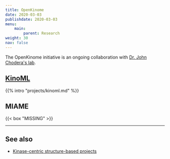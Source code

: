 ```yaml
---
title: OpenKinome
date: 2020-03-03
publishdate: 2020-03-03
menu:
    main:
        parent: Research
weight: 30
nav: false
---
```


The OpenKinome initiative is an ongoing collaboration with <a href="http://www.choderalab.org/" target="_blank" class="external">Dr. John Chodera's lab</a>.


## [KinoML](/projects/kinoml/)

{{% intro "projects/kinoml.md" %}}

## MIAME

{{< box "MISSING" >}}

***

## See also

* [Kinase-centric structure-based projects](/research/structure-based/kinases/)

